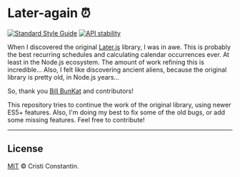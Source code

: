 
# Later-again ⏰

  [![Standard Style Guide][style-img]][style-url]
  [![API stability][stability-img]][stability-url]

When I discovered the original [Later.js](https://github.com/bunkat/later) library, I was in awe. This is probably the best recurring schedules and calculating calendar occurrences ever. At least in the Node.js ecosystem.
The amount of work refining this is incredible...
Also, I felt like discovering ancient aliens, because the original library is pretty old, in Node.js years...

So, thank you [Bill BunKat](https://github.com/bunkat) and contributors!

This repository tries to continue the work of the original library, using newer ES5+ features. Also, I'm doing my best to fix some of the old bugs, or add some missing features. Feel free to contribute!

-----

## License

[MIT](LICENSE) © Cristi Constantin.

[style-img]: https://img.shields.io/badge/code_style-standard-brightgreen.svg?style=flat-square
[style-url]: https://standardjs.com
[stability-img]: https://img.shields.io/badge/stability-experimental-orange.svg?style=flat-square
[stability-url]: https://nodejs.org/api/documentation.html#documentation_stability_index
